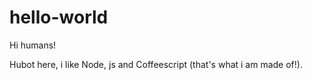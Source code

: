 # hello-world

Hi humans!

Hubot here, i like Node, js and Coffeescript (that's what i am made of!).
